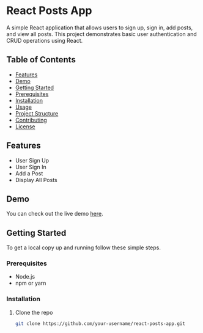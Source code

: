 # React Posts App

A simple React application that allows users to sign up, sign in, add posts, and view all posts. This project demonstrates basic user authentication and CRUD operations using React.

## Table of Contents

- [Features](#features)
- [Demo](#demo)
- [Getting Started](#getting-started)
- [Prerequisites](#prerequisites)
- [Installation](#installation)
- [Usage](#usage)
- [Project Structure](#project-structure)
- [Contributing](#contributing)
- [License](#license)

## Features

- User Sign Up
- User Sign In
- Add a Post
- Display All Posts

## Demo

You can check out the live demo [here](#).

## Getting Started

To get a local copy up and running follow these simple steps.

### Prerequisites

- Node.js
- npm or yarn

### Installation

1. Clone the repo
   ```sh
   git clone https://github.com/your-username/react-posts-app.git

